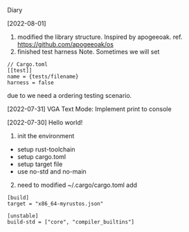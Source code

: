 Diary

[2022-08-01]
1. modified the library structure. Inspired by apogeeoak.
ref. https://github.com/apogeeoak/os
2. finished test harness
Note. Sometimes we will set 
```
// Cargo.toml
[[test]]
name = {tests/filename}
harness = false
```
due to we need a ordering testing scenario.

[2022-07-31]
VGA Text Mode: Implement print to console

[2022-07-30]
Hello world!
1. init the environment
 - setup rust-toolchain
 - setup cargo.toml
 - setup target file
 - use no-std and no-main

2. need to modified ~/.cargo/cargo.toml
add
```
[build]
target = "x86_64-myrustos.json"

[unstable]
build-std = ["core", "compiler_builtins"]
```